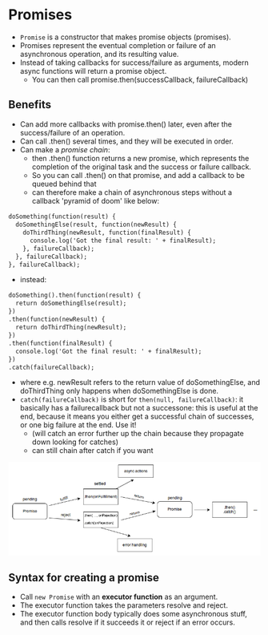 # Promises

* `Promise` is a constructor that makes promise objects (promises).
* Promises represent the eventual completion or failure of an asynchronous operation, and its resulting value.
* Instead of taking callbacks for success/failure as arguments, modern async functions will return a promise object.
  - You can then call promise.then(successCallback, failureCallback)

## Benefits

* Can add more callbacks with promise.then() later, even after the success/failure of an operation.
* Can call .then() several times, and they will be executed in order.
* Can make a *promise chain*:
  - then .then() function returns a new promise, which represents the completion of the original task and the success or failure callback.
  - So you can call .then() on that promise, and add a callback to be queued behind that
  - can therefore make a chain of asynchronous steps without a callback 'pyramid of doom' like below:

```
doSomething(function(result) {
  doSomethingElse(result, function(newResult) {
    doThirdThing(newResult, function(finalResult) {
      console.log('Got the final result: ' + finalResult);
    }, failureCallback);
  }, failureCallback);
}, failureCallback);
```
  - instead:

```
doSomething().then(function(result) {
  return doSomethingElse(result);
})
.then(function(newResult) {
  return doThirdThing(newResult);
})
.then(function(finalResult) {
  console.log('Got the final result: ' + finalResult);
})
.catch(failureCallback);
```
  - where e.g. newResult refers to the return value of doSomethingElse, and doThirdThing only happens when doSomethingElse is done.
  - `catch(failureCallback)` is short for `then(null, failureCallback)`: it basically has a failurecallback but not a successone: this is useful at the end, because it means you either get a successful chain of successes, or one big failure at the end. Use it!
    - (will catch an error further up the chain because they propagate down looking for catches)
    - can still chain after catch if you want

![promises](../images/2018/11/promises.png)

## Syntax for creating a promise
* Call `new Promise` with an **executor function** as an argument.
* The executor function takes the parameters resolve and reject.
* The executor function body typically does some asynchronous stuff, and then calls resolve if it succeeds it or reject if an error occurs.
